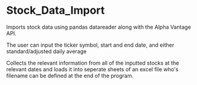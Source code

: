 # Stock_Data_Import
Imports stock data using pandas datareader along with the Alpha Vantage API.

The user can input the ticker symbol, start and end date, and either standard/adjusted daily average

Collects the relevant information from all of the inputted stocks at the relevant dates and loads it into seperate sheets of an excel file who's filename can be defined at the end of the program.
